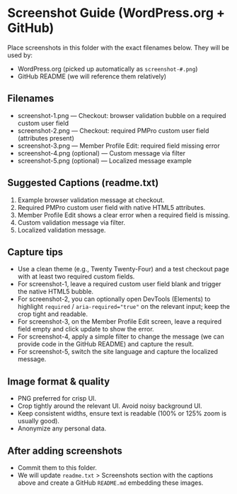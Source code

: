# Screenshot Guide (WordPress.org + GitHub)

Place screenshots in this folder with the exact filenames below. They will be used by:
- WordPress.org (picked up automatically as `screenshot-#.png`)
- GitHub README (we will reference them relatively)

## Filenames
- screenshot-1.png — Checkout: browser validation bubble on a required custom user field
- screenshot-2.png — Checkout: required PMPro custom user field (attributes present)
- screenshot-3.png — Member Profile Edit: required field missing error
- screenshot-4.png (optional) — Custom message via filter
- screenshot-5.png (optional) — Localized message example

## Suggested Captions (readme.txt)
1. Example browser validation message at checkout.
2. Required PMPro custom user field with native HTML5 attributes.
3. Member Profile Edit shows a clear error when a required field is missing.
4. Custom validation message via filter.
5. Localized validation message.

## Capture tips
- Use a clean theme (e.g., Twenty Twenty-Four) and a test checkout page with at least two required custom fields.
- For screenshot-1, leave a required custom user field blank and trigger the native HTML5 bubble.
- For screenshot-2, you can optionally open DevTools (Elements) to highlight `required` / `aria-required="true"` on the relevant input; keep the crop tight and readable.
- For screenshot-3, on the Member Profile Edit screen, leave a required field empty and click update to show the error.
- For screenshot-4, apply a simple filter to change the message (we can provide code in the GitHub README) and capture the result.
- For screenshot-5, switch the site language and capture the localized message.

## Image format & quality
- PNG preferred for crisp UI.
- Crop tightly around the relevant UI. Avoid noisy background UI.
- Keep consistent widths, ensure text is readable (100% or 125% zoom is usually good).
- Anonymize any personal data.

## After adding screenshots
- Commit them to this folder.
- We will update `readme.txt` > Screenshots section with the captions above and create a GitHub `README.md` embedding these images.
